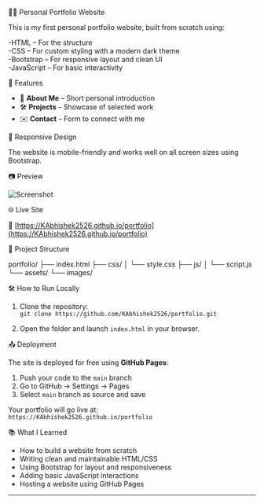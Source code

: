  🧑‍💻 Personal Portfolio Website

This is my first personal portfolio website, built from scratch using:

-HTML – For the structure  
-CSS – For custom styling with a modern dark theme  
-Bootstrap – For responsive layout and clean UI  
-JavaScript – For basic interactivity  



🚀 Features

- 📄 **About Me** – Short personal introduction  
- 🛠️ **Projects** – Showcase of selected work  
- ✉️ **Contact** – Form to connect with me  


📱 Responsive Design

The website is mobile-friendly and works well on all screen sizes using Bootstrap.


📷 Preview

![Screenshot](assets/images/screenshot.png)


🌐 Live Site

🔗 [https://KAbhishek2526.github.io/portfolio](https://KAbhishek2526.github.io/portfolio)  

📂 Project Structure

portfolio/
├── index.html
├── css/
│ └── style.css
├── js/
│ └── script.js
└── assets/
└── images/




🛠️ How to Run Locally

1. Clone the repository:  
   `git clone https://github.com/KAbhishek2526/portfolio.git`

2. Open the folder and launch `index.html` in your browser.


📤 Deployment

The site is deployed for free using **GitHub Pages**:

1. Push your code to the `main` branch  
2. Go to GitHub → Settings → Pages  
3. Select `main` branch as source and save  

Your portfolio will go live at:  
`https://KAbhishek2526.github.io/portfolio`


 📚 What I Learned

- How to build a website from scratch  
- Writing clean and maintainable HTML/CSS  
- Using Bootstrap for layout and responsiveness  
- Adding basic JavaScript interactions  
- Hosting a website using GitHub Pages  

---

